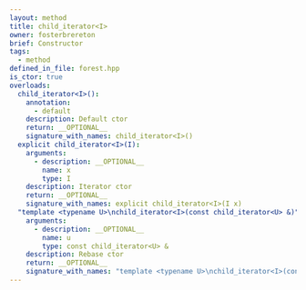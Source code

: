 ```yaml
---
layout: method
title: child_iterator<I>
owner: fosterbrereton
brief: Constructor
tags:
  - method
defined_in_file: forest.hpp
is_ctor: true
overloads:
  child_iterator<I>():
    annotation:
      - default
    description: Default ctor
    return: __OPTIONAL__
    signature_with_names: child_iterator<I>()
  explicit child_iterator<I>(I):
    arguments:
      - description: __OPTIONAL__
        name: x
        type: I
    description: Iterator ctor
    return: __OPTIONAL__
    signature_with_names: explicit child_iterator<I>(I x)
  "template <typename U>\nchild_iterator<I>(const child_iterator<U> &)":
    arguments:
      - description: __OPTIONAL__
        name: u
        type: const child_iterator<U> &
    description: Rebase ctor
    return: __OPTIONAL__
    signature_with_names: "template <typename U>\nchild_iterator<I>(const child_iterator<U> & u)"
---
```

